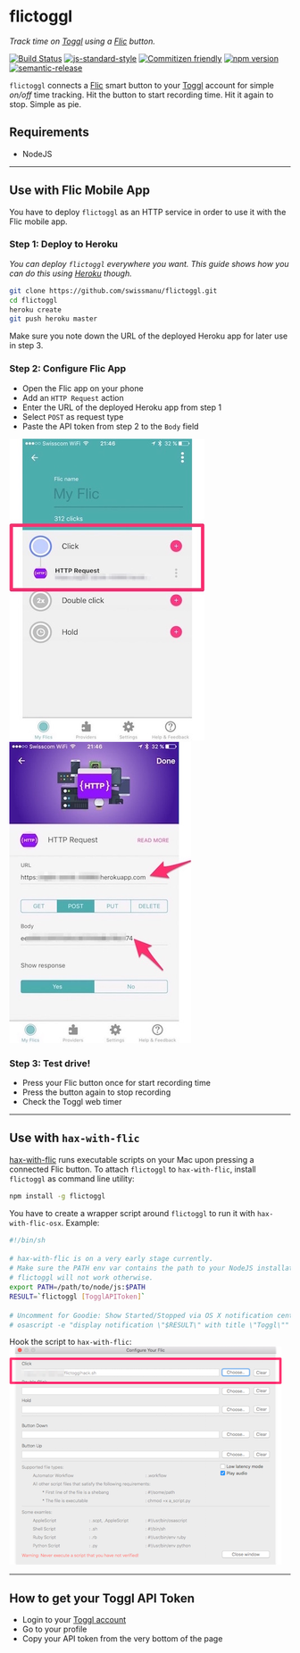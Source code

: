 # flictoggl
*Track time on [Toggl](https://www.toggl.com) using a [Flic](https://flic.io/) button.*

[![Build Status](https://travis-ci.org/swissmanu/flictoggl.svg)](https://travis-ci.org/swissmanu/flictoggl) [![js-standard-style](https://img.shields.io/badge/code%20style-standard-brightgreen.svg)](http://standardjs.com/) [![Commitizen friendly](https://img.shields.io/badge/commitizen-friendly-brightgreen.svg)](http://commitizen.github.io/cz-cli/) [![npm version](https://badge.fury.io/js/flictoggl.svg)](http://badge.fury.io/js/flictoggl) [![semantic-release](https://img.shields.io/badge/%20%20%F0%9F%93%A6%F0%9F%9A%80-semantic--release-e10079.svg)](https://github.com/semantic-release/semantic-release)


`flictoggl` connects a [Flic](https://flic.io/) smart button to your [Toggl](https://www.toggl.com) account for simple *on/off* time tracking. Hit the button to start recording time. Hit it again to stop. Simple as pie.

## Requirements
* NodeJS

---

## Use with Flic Mobile App
You have to deploy `flictoggl` as an HTTP service in order to use it with the Flic mobile app.

### Step 1: Deploy to Heroku
*You can deploy `flictoggl` everywhere you want. This guide shows how you can do this using [Heroku](https://heroku.com) though.*

```bash
git clone https://github.com/swissmanu/flictoggl.git
cd flictoggl
heroku create
git push heroku master
```

Make sure you note down the URL of the deployed Heroku app for later use in step 3.

### Step 2: Configure Flic App
* Open the Flic app on your phone
* Add an `HTTP Request` action
* Enter the URL of the deployed Heroku app from step 1
* Select `POST` as request type
* Paste the API token from step 2 to the `Body` field

![Button](screenshots/config-1.jpg)
![Action](screenshots/config-2.jpg)

### Step 3: Test drive!
* Press your Flic button once for start recording time
* Press the button again to stop recording
* Check the Toggl web timer

---

## Use with `hax-with-flic`
[hax-with-flic](https://github.com/50ButtonsEach/hax-with-flic-osx) runs executable scripts on your Mac upon pressing a connected Flic button.
To attach `flictoggl` to `hax-with-flic`, install `flictoggl` as command line utility:

```bash
npm install -g flictoggl
```

You have to create a wrapper script around `flictoggl` to run it with `hax-with-flic-osx`. Example:

```bash
#!/bin/sh

# hax-with-flic is on a very early stage currently.
# Make sure the PATH env var contains the path to your NodeJS installation.
# flictoggl will not work otherwise.
export PATH=/path/to/node/js:$PATH
RESULT=`flictoggl [TogglAPIToken]`

# Uncomment for Goodie: Show Started/Stopped via OS X notification center:
# osascript -e "display notification \"$RESULT\" with title \"Toggl\""
```

Hook the script to `hax-with-flic`:
![hax-with-flic](screenshots/config-3.png)

---

## How to get your Toggl API Token
* Login to your [Toggl account](https://www.toggl.com/app/profile)
* Go to your profile
* Copy your API token from the very bottom of the page
